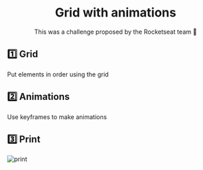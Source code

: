 <h1 align='center'>Grid with animations</h1>

<p align='center'>This was a challenge proposed by the Rocketseat team 🚀</p>

## 1️⃣ Grid
  Put elements in order using the grid
  
## 2️⃣ Animations
  Use keyframes to make animations
  
## 3️⃣ Print

![print](https://user-images.githubusercontent.com/41653026/173635096-70c3ff5d-d3f6-459c-b4fa-982f95944e0a.png)
  

